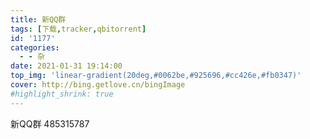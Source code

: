 ```yaml
---
title: 新QQ群
tags: [下载,tracker,qbitorrent]
id: '1177'
categories:
  - - 杂
date: 2021-01-31 19:14:00
top_img: 'linear-gradient(20deg,#0062be,#925696,#cc426e,#fb0347)'
cover: http://bing.getlove.cn/bingImage
#highlight_shrink: true
---
```


新QQ群
485315787